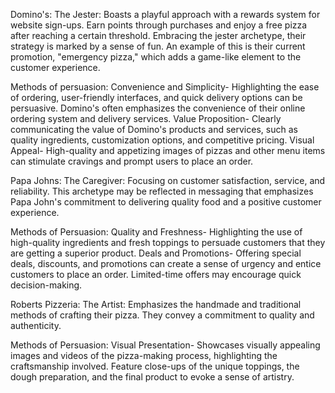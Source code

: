 Domino's:
The Jester: Boasts a playful approach with a rewards system for website sign-ups. Earn points through purchases and enjoy a free pizza after reaching a certain threshold. Embracing the jester archetype, their strategy is marked by a sense of fun. An example of this is their current promotion, "emergency pizza," which adds a game-like element to the customer experience.

Methods of persuasion:
Convenience and Simplicity- Highlighting the ease of ordering, user-friendly interfaces, and quick delivery options can be persuasive. Domino's often emphasizes the convenience of their online ordering system and delivery services.
Value Proposition- Clearly communicating the value of Domino's products and services, such as quality ingredients, customization options, and competitive pricing.
Visual Appeal- High-quality and appetizing images of pizzas and other menu items can stimulate cravings and prompt users to place an order.

Papa Johns: 
The Caregiver: Focusing on customer satisfaction, service, and reliability. This archetype may be reflected in messaging that emphasizes Papa John's commitment to delivering quality food and a positive customer experience.

Methods of Persuasion:
Quality and Freshness- Highlighting the use of high-quality ingredients and fresh toppings to persuade customers that they are getting a superior product.
Deals and Promotions- Offering special deals, discounts, and promotions can create a sense of urgency and entice customers to place an order. Limited-time offers may encourage quick decision-making.

Roberts Pizzeria:
The Artist: Emphasizes the handmade and traditional methods of crafting their pizza. They convey a commitment to quality and authenticity. 

Methods of Persuasion:
Visual Presentation- Showcases visually appealing images and videos of the pizza-making process, highlighting the craftsmanship involved. Feature close-ups of the unique toppings, the dough preparation, and the final product to evoke a sense of artistry.
